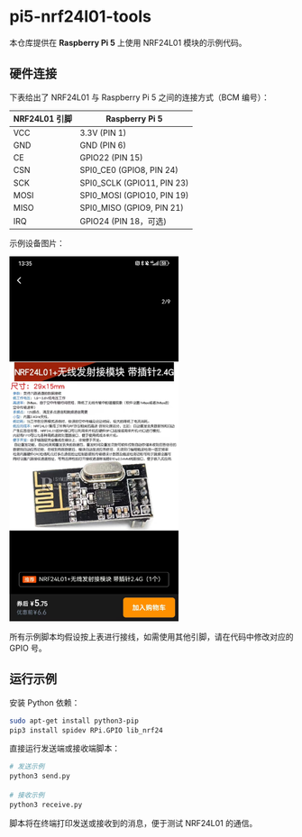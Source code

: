 # pi5-nrf24l01-tools

本仓库提供在 **Raspberry Pi 5** 上使用 NRF24L01 模块的示例代码。

## 硬件连接

下表给出了 NRF24L01 与 Raspberry Pi 5 之间的连接方式（BCM 编号）：

| NRF24L01 引脚 | Raspberry Pi 5 |
| ------------- | -------------- |
| VCC           | 3.3V (PIN 1)   |
| GND           | GND (PIN 6)    |
| CE            | GPIO22 (PIN 15) |
| CSN           | SPI0_CE0 (GPIO8, PIN 24) |
| SCK           | SPI0_SCLK (GPIO11, PIN 23) |
| MOSI          | SPI0_MOSI (GPIO10, PIN 19) |
| MISO          | SPI0_MISO (GPIO9, PIN 21) |
| IRQ           | GPIO24 (PIN 18，可选) |

示例设备图片：

<img src="doc/device.jpg" alt="Device" width="300" />

所有示例脚本均假设按上表进行接线，如需使用其他引脚，请在代码中修改对应的 GPIO 号。

## 运行示例

安装 Python 依赖：

```bash
sudo apt-get install python3-pip
pip3 install spidev RPi.GPIO lib_nrf24
```

直接运行发送端或接收端脚本：

```bash
# 发送示例
python3 send.py

# 接收示例
python3 receive.py
```


脚本将在终端打印发送或接收到的消息，便于测试 NRF24L01 的通信。
